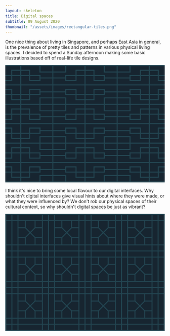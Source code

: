 ```yaml
---
layout: skeleton
title: Digital spaces
subtitle: 09 August 2020
thumbnail: "/assets/images/rectangular-tiles.png"
---
```


One nice thing about living in Singapore, and perhaps East Asia in general, is the prevalence of pretty tiles and patterns in various physical living spaces. I decided to spend a Sunday afternoon making some basic illustrations based off of real-life tile designs.

![Abstracted illustration of some tiles](/assets/images/rectangular-tiles.png "Abstracted illustration of some tiles")

I think it's nice to bring some local flavour to our digital interfaces. Why shouldn't digital interfaces give visual hints about where they were made, or what they were influenced by? We don't rob our physical spaces of their cultural context, so why shouldn't digital spaces be just as vibrant?

![Abstracted illustration of some tiles](/assets/images/square-tiles.png "Abstracted illustration of some tiles")
